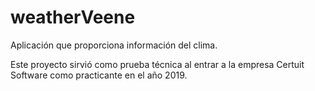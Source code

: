 # weatherVeene
Aplicación que proporciona información del clima.

Este proyecto sirvió como prueba técnica al entrar a la empresa Certuit Software como practicante en el año 2019.

